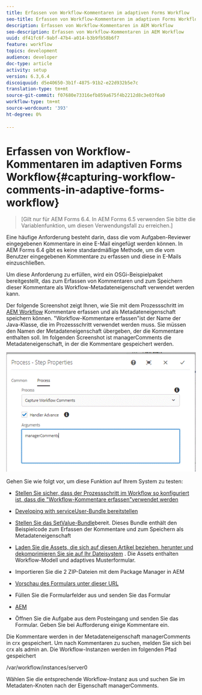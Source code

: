 ```yaml
---
title: Erfassen von Workflow-Kommentaren im adaptiven Forms Workflow
seo-title: Erfassen von Workflow-Kommentaren im adaptiven Forms Workflow
description: Erfassen von Workflow-Kommentaren in AEM Workflow
seo-description: Erfassen von Workflow-Kommentaren in AEM Workflow
uuid: df41fc6f-9abf-47b4-a014-b3b9fb58b6f7
feature: workflow
topics: development
audience: developer
doc-type: article
activity: setup
version: 6.3,6.4
discoiquuid: d5e40650-3b1f-4875-91b2-e22d932b5e7c
translation-type: tm+mt
source-git-commit: f07680e73316efb859a675f4b2212d8c3e03f6a0
workflow-type: tm+mt
source-wordcount: '393'
ht-degree: 0%

---
```



# Erfassen von Workflow-Kommentaren im adaptiven Forms Workflow{#capturing-workflow-comments-in-adaptive-forms-workflow}

>[Gilt nur für AEM Forms 6.4. In AEM Forms 6.5 verwenden Sie bitte die Variablenfunktion, um diesen Verwendungsfall zu erreichen.]

Eine häufige Anforderung besteht darin, dass die vom Aufgaben-Reviewer eingegebenen Kommentare in eine E-Mail eingefügt werden können. In AEM Forms 6.4 gibt es keine standardmäßige Methode, um die vom Benutzer eingegebenen Kommentare zu erfassen und diese in E-Mails einzuschließen.

Um diese Anforderung zu erfüllen, wird ein OSGi-Beispielpaket bereitgestellt, das zum Erfassen von Kommentaren und zum Speichern dieser Kommentare als Workflow-Metadateneigenschaft verwendet werden kann.

Der folgende Screenshot zeigt Ihnen, wie Sie mit dem Prozessschritt im [AEM Workflow](http://localhost:4502/editor.html/conf/global/settings/workflow/models/CaptureComments.html) Kommentare erfassen und als Metadateneigenschaft speichern können. &quot;Workflow-Kommentare erfassen&quot;ist der Name der Java-Klasse, die im Prozessschritt verwendet werden muss. Sie müssen den Namen der Metadateneigenschaft übergeben, der die Kommentare enthalten soll. Im folgenden Screenshot ist managerComments die Metadateneigenschaft, in der die Kommentare gespeichert werden.

![workflowcomments1](assets/workflowcomments1.gif)

Gehen Sie wie folgt vor, um diese Funktion auf Ihrem System zu testen:
* [Stellen Sie sicher, dass der Prozessschritt im Workflow so konfiguriert ist, dass die &quot;Workflow-Kommentare erfassen&quot;verwendet werden](http://localhost:4502/editor.html/conf/global/settings/workflow/models/CaptureComments.html)

* [Developing with serviceUser-Bundle bereitstellen](/help/forms/assets/common-osgi-bundles/DevelopingWithServiceUser.jar)

* [Stellen Sie das SetValue-Bundle](/help/forms/assets/common-osgi-bundles/SetValueApp.core-1.0-SNAPSHOT.jar)bereit. Dieses Bundle enthält den Beispielcode zum Erfassen der Kommentare und zum Speichern als Metadateneigenschaft

* [Laden Sie die Assets, die sich auf diesen Artikel beziehen, herunter und dekomprimieren Sie sie auf Ihr Dateisystem](assets/capturecomments.zip) . Die Assets enthalten Workflow-Modell und adaptives Musterformular.

* Importieren Sie die 2 ZIP-Dateien mit dem Package Manager in AEM

* [Vorschau des Formulars unter dieser URL](http://localhost:4502/content/dam/formsanddocuments/capturecomments/jcr:content?wcmmode=disabled)

* Füllen Sie die Formularfelder aus und senden Sie das Formular

* [AEM](http://localhost:4502/aem/inbox)

* Öffnen Sie die Aufgabe aus dem Posteingang und senden Sie das Formular. Geben Sie bei Aufforderung einige Kommentare ein.

Die Kommentare werden in der Metadateneigenschaft managerComments in crx gespeichert. Um nach Kommentaren zu suchen, melden Sie sich bei crx als admin an. Die Workflow-Instanzen werden im folgenden Pfad gespeichert

/var/workflow/instances/server0

Wählen Sie die entsprechende Workflow-Instanz aus und suchen Sie im Metadaten-Knoten nach der Eigenschaft managerComments.

